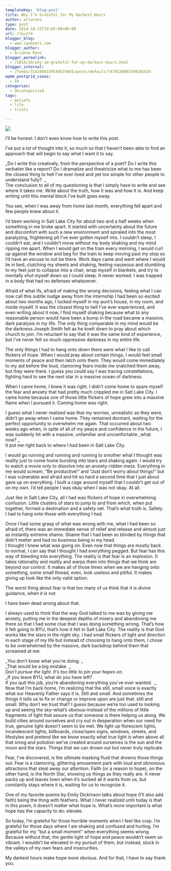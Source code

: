 ```yaml
---
templateKey: 'blog-post'
title: Why I’m Grateful for My Darkest Hours
author: ariwrees
type: post
date: 2014-10-31T19:02:00+00:00
url: /?p=274
blogger_blog:
  - www.igobyari.com
blogger_author:
  - Arianna Rees
blogger_permalink:
  - /2014/10/why-im-grateful-for-my-darkest-hours.html
blogger_internal:
  - /feeds/3142898329549879465/posts/default/7479320093789281635
wpmm_postgrid_views:
  - 59
categories:
  - Uncategorized
tags:
  - beliefs
  - life
  - trials

---
```

[![](https://www.igobyari.com/wp-content/uploads/2014/10/prodigalpost1.jpg)](https://www.igobyari.com/wp-content/uploads/2014/10/prodigalpost1.jpg)

I’ll be honest: I don’t even know how to write this post.

I’ve put a _lot_ of thought into it, so much so that I haven’t been able to find an approach that will begin to say what I want it to say.

_Do I write this creatively, from the perspective of a poet? Do I write this verbatim like a report? Do I dramatize and theatricize what to me has been the closest thing to hell I’ve ever lived and yet too simple for other people to understand fully?  _  
The conclusion to all of my questioning is that I simply have to write and see where it takes me. Write about the truth, how it was and how it is. And keep writing until this mental block I’ve built goes away.

You see, when I was away from home last month, everything fell apart and few people knew about it.

I’d been working in Salt Lake City for about two and a half weeks when something in me broke apart. It started with uncertainty about the future and discomfort with such a new environment and spiraled into the most paralyzing, frightening pit I’ve ever gotten myself into. I couldn’t sleep, I couldn’t eat, and I couldn’t move without my body shaking and my mind ripping me apart. When I would get on the train every morning, I would curl up against the window and beg for the train to keep moving past my stop so I’d have an excuse to not be there. Work days came and went where I would lie in bed, clutching my sheets and shaking, feeling nauseous and stumbling to my feet just to collapse into a chair, wrap myself in blankets, and try to mentally shut myself down so I could sleep. It never worked. I was trapped in a body that had no defenses whatsoever.

Afraid of what ifs, afraid of making the wrong decisions, feeling what I can now call this subtle nudge away from the internship I had been so excited about two months ago, I locked myself in my aunt’s house, in my room, and inside myself. It was the closest thing to hell I’ve ever experienced, and even writing about it now, I find myself shaking because what to any reasonable person would have been a bump in the road became a massive, dark paralysis in my life. The only thing comparable in my mind would be the darkness Joseph Smith felt as he knelt down to pray about which church to join. I’m reluctant to say that it was the same kind of experience, but I’ve never felt so much oppressive darkness in my entire life.

The only things I had to hang onto down there were what I like to call flickers of hope. When I would pray about certain things, I would feel small moments of peace and then latch onto them. They would come immediately to my aid before the loud, clamoring fears inside me snatched them away, but they were there. I guess you could say I was tracing constellations, fighting hard to see the next star in a massive ocean of darkness.

When I came home, I knew it was right. I didn’t come home to spare myself the fear and anxiety that had pretty much crippled me in Salt Lake City. I came home because one of those little flickers of hope grew into a massive flame when I pursued it. Coming home was right.

I guess what I never realized was that my worries, unrealistic as they were, didn’t go away when I came home. They remained dormant, waiting for the perfect opportunity to overwhelm me again. That occurred about two weeks ago when, in spite of all of my peace and confidence in the future, I was suddenly hit with a massive, unfamiliar and uncomfortable _what now? _  
It put me right back to where I had been in Salt Lake City.

I would go running and running and running to smother what I thought was reality just to come home bursting into tears and shaking again. I would try to watch a movie only to dissolve into an anxiety-ridden mess. Everything in me would scream, “Be productive!” and “Just don’t worry about things!” but I was vulnerable and afraid and hit so hard a second time that I just about gave up on everything. I built a cage around myself that I couldn’t get out of on my own. I’d tell people I was okay when I was not okay. At all.

Just like in Salt Lake City, all I had was flickers of hope in overwhelming confusion. Little clusters of stars to jump to and from which, when put together, formed a destination and a safety net. That’s what truth is. Safety. I had to hang onto those with everything I had.

Once I had some grasp of what was wrong with me, what I had been so afraid of, there was an immediate sense of relief and release and almost just as instantly extreme shame. Shame that I had been so blinded by things that didn’t matter and had no business being in my head.  
I thought I knew what was going on. Even now that things are mostly back to normal, I can say that I thought I had everything pegged. But fear has this way of bleeding into everything. The reality is that fear is an implosion. It takes rationality and reality and warps them into things that we think are beyond our control. It makes all of those times when we are hanging onto something, some small thread, even, look useless and pitiful. It makes giving up look like the only valid option.

The worst thing about fear is that too many of us think that it is divine guidance, when _it is not_.

I have been dead wrong about that.

I always used to think that the way God talked to me was by giving me anxiety, putting me in the deepest depths of misery and abandoning me there so that I had some clue that I was doing something wrong. That’s how it felt going to BYU, that’s how it felt in Salt Lake City. The reality is that God works like the stars in the night sky. I had small flickers of light and direction in each stage of my life but instead of choosing to hang onto them, I chose to be overwhelmed by the massive, dark backdrop behind them that screamed at me:

_You don’t know what you’re doing. _  
_That would be a big mistake. _  
_Don’t pursue the light. It’s too little to pin your hopes on._  
_If you leave BYU, what do you have left?  
If you quit this job, you’re abandoning everything you’ve ever wanted.  _  
Now that I’m back home, I’m realizing that the still, small voice is exactly what our Heavenly Father says it is. Still and small. And sometimes the things it tells us to fix or change or improve upon are just that: still and small. Why don’t we trust that? I guess because we’re too used to looking up and seeing the sky–what’s obvious–instead of the millions of little fragments of light that assure us that someone is there helping us along. We build cities around ourselves and cry out in desperation when our need for true, genuine light doesn’t seem to be met. We light up florescent lights, incandescent lights, billboards, close/open signs, windows, streets, and lifestyles and pretend like we know exactly what true light is when above all that smog and pollution we’ve created around ourselves is the sun and the moon and the stars. Things that we can drown out but never truly replicate.

Fear, I’ve discovered, is the ultimate masking fluid that drowns those things out. Fear is a clamoring, glittering amusement park with loud and obnoxious attractions that steal away our attention. Faith (or a reason to hope), on the other hand, is the North Star, showing us things as they really are. It never packs up and leaves town when it’s sucked all it wants from us, but constantly stays where it is, waiting for us to recognize it.

One of my favorite poems by Emily Dickinson talks about hope (I’ll also add faith) being the thing with feathers. What I never realized until today is that in this poem, it doesn’t matter what hope is. What’s more important is what hope has the capacity to do: elevate.

So today, I’m grateful for those horrible moments when I feel like crap. I’m grateful for those days where I am shaking and confused and hurting. I’m grateful for my “but a small moment” when everything seems wrong. Because without that, the gentle light of hope and peace wouldn’t seem so vibrant. I wouldn’t be elevated in my pursuit of them, but instead, stuck in the valleys of my own fears and insecurities.

My darkest hours make hope more obvious. And for that, I have to say thank you.